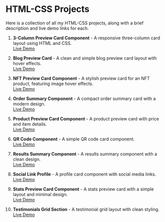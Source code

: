 # HTML-CSS Projects
Here is a collection of all my HTML-CSS projects, along with a brief description and live demo links for each.

1. **3-Column Preview Card Component** - A responsive three-column card layout using HTML and CSS.  
   [Live Demo](https://majestic-beijinho-38f85b.netlify.app)

2. **Blog Preview Card** - A clean and simple blog preview card layout with hover effects.  
   [Live Demo](https://ephemeral-choux-2a136c.netlify.app)

3. **NFT Preview Card Component** - A stylish preview card for an NFT product, featuring image hover effects.  
   [Live Demo](https://gorgeous-youtiao-79bd23.netlify.app)

4. **Order Summary Component** - A compact order summary card with a modern design.  
   [Live Demo](https://tranquil-cobbler-5d61a1.netlify.app)

5. **Product Preview Card Component** - A product preview card with price and item details.  
   [Live Demo](https://fanciful-crumble-dfecb7.netlify.app)

6. **QR Code Component** - A simple QR code card component.  
   [Live Demo](https://regal-mandazi-e58d7e.netlify.app)

7. **Results Summary Component** - A results summary component with a clean design.  
   [Live Demo](https://stunning-brigadeiros-a3d989.netlify.app)

8. **Social Link Profile** - A profile card component with social media links.  
   [Live Demo](https://serene-puffpuff-16d926.netlify.app)

9. **Stats Preview Card Component** - A stats preview card with a simple layout and minimal design.  
   [Live Demo](https://wonderful-dango-1c974d.netlify.app)

10. **Testimonials Grid Section** - A testimonial grid layout with clean styling.  
   [Live Demo](https://peaceful-mochi-8e95da.netlify.app)

